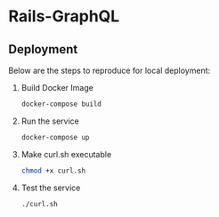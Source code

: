 # Rails-GraphQL

## Deployment

Below are the steps to reproduce for local deployment:
1. Build Docker Image
    ```bash
    docker-compose build
    ```

2. Run the service
    ```bash
    docker-compose up
    ```

3. Make curl.sh executable
    ```bash
    chmod +x curl.sh
    ```

4. Test the service
    ```bash
    ./curl.sh
    ```
